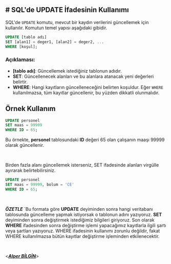 ## **# SQL'de UPDATE İfadesinin Kullanımı**

SQL'de `UPDATE` komutu, mevcut bir kaydın verilerini güncellemek için kullanılır. Komutun temel yapısı aşağıdaki gibidir.

```sql
UPDATE [tablo adı]
SET [alan1] = deger1, [alan2] = deger2, ...
WHERE [koşul];
```

### Açıklaması:

- **[tablo adı]**: Güncellemek istediğiniz tablonun adıdır.
- **SET**: Güncellenecek alanları ve bu alanlara atanacak yeni değerleri belirtir.
- **WHERE**: Hangi kayıtların güncelleneceğini belirten koşuldur. Eğer `WHERE` kullanılmazsa, tüm kayıtlar güncellenir, bu yüzden dikkatli olunmalıdır.

## Örnek Kullanım

```sql
UPDATE personel
SET maas = 99999
WHERE ID = 65;
```

Bu örnekte, **personel** tablosundaki **ID** değeri 65 olan çalışanın maaşı 99999 olarak güncellenir.

&nbsp;

Birden fazla alanı güncellemek isterseniz, SET ifadesinde alanları virgülle ayırarak belirtebilirsiniz.

```sql
UPDATE personel
SET maas = 99999, bolum = 'CE'
WHERE ID = 65;

```

&nbsp;

**_ÖZETLE_**
´Bu formata göre **UPDATE** deyiminden sonra hangi veritabanı tablosunda güncelleme yapmak istiyorsak o tablonun adını yazıyoruz. **SET** deyiminden sonra değiştirmek istediğimiz bilgileri giriyoruz. Son olarak **WHERE** ifadesinden sonra değiştirme işlemi yapacağımız kayıtlarla ilgili şartı veya şartları yazıyoruz. WHERE ifadesinin kullanımı zorunlu değildir, fakat WHERE kullanılmazsa bütün kayıtlar değiştirme işleminden etkilenecektir.
&nbsp;

&nbsp;

<**_[Alper BİLGİN](https://github.com/DREAXS)_**>

